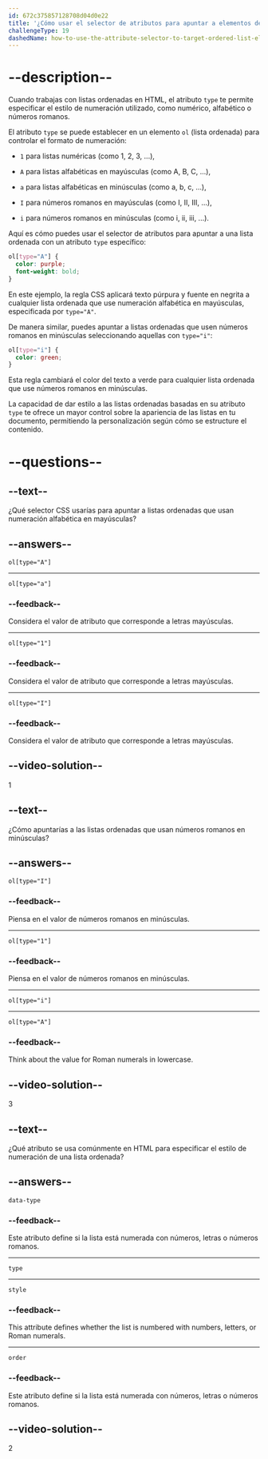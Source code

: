 ```yaml
---
id: 672c375857128708d04d0e22
title: '¿Cómo usar el selector de atributos para apuntar a elementos de lista ordenada con el atributo de <code>type</code>?'
challengeType: 19
dashedName: how-to-use-the-attribute-selector-to-target-ordered-list-elements-with-the-type-attribute
---
```


# --description--

Cuando trabajas con listas ordenadas en HTML, el atributo `type` te permite especificar el estilo de numeración utilizado, como numérico, alfabético o números romanos.

El atributo `type` se puede establecer en un elemento `ol` (lista ordenada) para controlar el formato de numeración:

- `1` para listas numéricas (como 1, 2, 3, ...),

- `A` para listas alfabéticas en mayúsculas (como A, B, C, ...),

- `a` para listas alfabéticas en minúsculas (como a, b, c, ...),

- `I` para números romanos en mayúsculas (como I, II, III, ...),

- `i` para números romanos en minúsculas (como i, ii, iii, ...).

Aquí es cómo puedes usar el selector de atributos para apuntar a una lista ordenada con un atributo `type` específico:

```css
ol[type="A"] {
  color: purple;
  font-weight: bold;
}
```

En este ejemplo, la regla CSS aplicará texto púrpura y fuente en negrita a cualquier lista ordenada que use numeración alfabética en mayúsculas, especificada por `type="A"`.

De manera similar, puedes apuntar a listas ordenadas que usen números romanos en minúsculas seleccionando aquellas con `type="i"`:

```css
ol[type="i"] {
  color: green;
}
```

Esta regla cambiará el color del texto a verde para cualquier lista ordenada que use números romanos en minúsculas.

La capacidad de dar estilo a las listas ordenadas basadas en su atributo `type` te ofrece un mayor control sobre la apariencia de las listas en tu documento, permitiendo la personalización según cómo se estructure el contenido.

# --questions--

## --text--

¿Qué selector CSS usarías para apuntar a listas ordenadas que usan numeración alfabética en mayúsculas?

## --answers--

`ol[type="A"]`

---

`ol[type="a"]`

### --feedback--

Considera el valor de atributo que corresponde a letras mayúsculas.

---

`ol[type="1"]`

### --feedback--

Considera el valor de atributo que corresponde a letras mayúsculas.

---

`ol[type="I"]`

### --feedback--

Considera el valor de atributo que corresponde a letras mayúsculas.

## --video-solution--

1

## --text--

¿Cómo apuntarías a las listas ordenadas que usan números romanos en minúsculas?

## --answers--

`ol[type="I"]`

### --feedback--

Piensa en el valor de números romanos en minúsculas.

---

`ol[type="1"]`

### --feedback--

Piensa en el valor de números romanos en minúsculas.

---

`ol[type="i"]`

---

`ol[type="A"]`

### --feedback--

Think about the value for Roman numerals in lowercase.

## --video-solution--

3

## --text--

¿Qué atributo se usa comúnmente en HTML para especificar el estilo de numeración de una lista ordenada?

## --answers--

`data-type`

### --feedback--

Este atributo define si la lista está numerada con números, letras o números romanos.

---

`type`

---

`style`

### --feedback--

This attribute defines whether the list is numbered with numbers, letters, or Roman numerals.

---

`order`

### --feedback--

Este atributo define si la lista está numerada con números, letras o números romanos.

## --video-solution--

2
